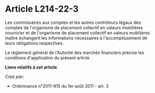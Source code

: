 # Article L214-22-3

Les commissaires aux comptes et les autres contrôleurs légaux des comptes de l'organisme de placement collectif en valeurs
mobilières nourricier et de l'organisme de placement collectif en valeurs mobilières maître échangent les informations
nécessaires à l'accomplissement de leurs obligations respectives. 

Le règlement général de l'Autorité des marchés financiers précise les conditions d'application du présent article.

**Liens relatifs à cet article**

_Créé par_:

  - Ordonnance n°2011-915 du 1er août 2011 - art. 3
